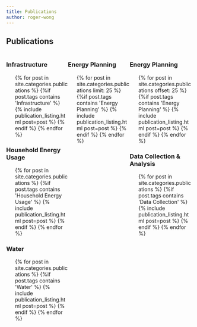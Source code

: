 ```yaml
---
title: Publications
author: roger-wong
---
```

<div>
  <h2 id="products__tools">Publications</h2>

  <div class="span4" style="float:left; margin:0; width:33%;">
    <h3>Infrastructure</h3>
    <ul class="post-list" style="list-style-type:none">
      {% for post in site.categories.publications %}
	{%if post.tags contains 'Infrastructure' %}
	    {% include publication_listing.html post=post %}
	{% endif %}
      {% endfor %}
    </ul>
    <h3>Household Energy Usage</h3>
    <ul class="post-list" style="list-style-type:none">
      {% for post in site.categories.publications %}
  {%if post.tags contains 'Household Energy Usage' %}
      {% include publication_listing.html post=post %}
  {% endif %}
      {% endfor %}
    </ul>
    <h3>Water</h3>
    <ul class="post-list" style="list-style-type:none">
      {% for post in site.categories.publications %}
  {%if post.tags contains 'Water' %}
      {% include publication_listing.html post=post %}
  {% endif %}
      {% endfor %}
    </ul>
  </div>

  <div class="span4"  style="float:left; margin:0; width:33%;">
    <h3>Energy Planning</h3>
    <ul class="post-list" style="list-style-type:none">
      {% for post in site.categories.publications limit: 25 %}
	{%if post.tags contains 'Energy Planning' %}
	    {% include publication_listing.html post=post %}
	{% endif %}
      {% endfor %}
    </ul>
  </div>

  <div class="span4"  style="float:left; margin:0; width:33%;">
    <h3>Energy Planning</h3>
    <ul class="post-list" style="list-style-type:none">
      {% for post in site.categories.publications offset: 25 %}
	{%if post.tags contains 'Energy Planning' %}
	    {% include publication_listing.html post=post %}
	{% endif %}
      {% endfor %}
    </ul>
    <h3>Data Collection & Analysis</h3>
    <ul class="post-list" style="list-style-type:none">
      {% for post in site.categories.publications %}
	{%if post.tags contains 'Data Collection' %}
	    {% include publication_listing.html post=post %}
	{% endif %}
      {% endfor %}
    </ul>
  </div>

</div>
